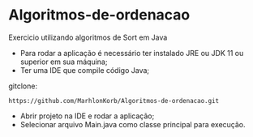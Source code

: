 # Algoritmos-de-ordenacao

Exercicio utilizando algoritmos de Sort em Java

- Para rodar a aplicação é necessário ter instalado JRE ou JDK 11 ou superior em sua máquina;
- Ter uma IDE que compile código Java;

gitclone: 

```
https://github.com/MarhlonKorb/Algoritmos-de-ordenacao.git
```

- Abrir projeto na IDE e rodar a aplicação;
- Selecionar arquivo Main.java como classe principal para execução.
